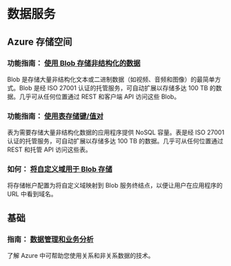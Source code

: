 <properties 
  pageTitle="Ruby-数据服务 - Azure 微软云"
  metakeywords="" 
  description="" 
  services="" 
  documentationCenter="ruby" 
  authors="" 
  manager="Tiffena" 
  editor="EricChen"/>


<h1 id="menu-ruby-data">数据服务</h1>
<h2 id="header-0">Azure 存储空间</h2>
<h3>功能指南： <a href="http://azure.microsoft.com/zh-cn/documentation/articles/storage-ruby-how-to-use-blob-storage/" ms.pgarea="content" ms.cmpgrp="body" ms.cmptyp="link" ms.cmpnm="使用 Blob 存储非结构化的数据" ms.title="" km.title="" ms.interactiontype="1">使用 Blob 存储非结构化的数据</a></h3>
<p>Blob 是存储大量非结构化文本或二进制数据（如视频、音频和图像）的最简单方式。Blob 是经 ISO 27001 认证的托管服务，可自动扩展以存储多达 100 TB 的数据。几乎可从任何位置通过 REST 和客户端 API 访问这些 Blob。</p>
<h3>功能指南： <a href="http://azure.microsoft.com/zh-cn/documentation/articles/storage-ruby-how-to-use-table-storage/" ms.pgarea="content" ms.cmpgrp="body" ms.cmptyp="link" ms.cmpnm="使用表存储键/值对" ms.title="" km.title="" ms.interactiontype="1">使用表存储键/值对</a></h3>
<p>表为需要存储大量非结构化数据的应用程序提供 NoSQL 容量。表是经 ISO 27001 认证的托管服务，可自动扩展以存储多达 100 TB 的数据。几乎可从任何位置通过 REST 和托管 API 访问这些表。</p>
<h3>如何： <a href="http://azure.microsoft.com/zh-cn/documentation/articles/storage-custom-domain-name/" ms.pgarea="content" ms.cmpgrp="body" ms.cmptyp="link" ms.cmpnm="将自定义域用于 Blob 存储" ms.title="" km.title="" ms.interactiontype="1">将自定义域用于 Blob 存储</a></h3>
<p>将存储帐户配置为将自定义域映射到 Blob 服务终结点，以便让用户在应用程序的 URL 中看到域名。</p>
<h2 id="header-1">基础</h2>
<h3>指南： <a href="http://azure.microsoft.com/zh-cn/documentation/articles/fundamentals-data-management-business-analytics/" ms.pgarea="content" ms.cmpgrp="body" ms.cmptyp="link" ms.cmpnm="数据管理和业务分析" ms.title="" km.title="" ms.interactiontype="1">数据管理和业务分析</a></h3>
<p>了解 Azure 中可帮助您使用关系和非关系数据的技术。</p>
